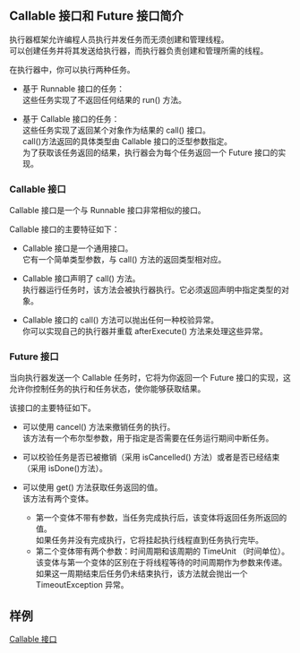 ## Callable 接口和 Future 接口简介
执行器框架允许编程人员执行并发任务而无须创建和管理线程。  
可以创建任务并将其发送给执行器，而执行器负责创建和管理所需的线程。

在执行器中，你可以执行两种任务。
-	基于 Runnable 接口的任务：  
这些任务实现了不返回任何结果的 run() 方法。

-	基于 Callable 接口的任务：  
这些任务实现了返回某个对象作为结果的 call() 接口。   
call()方法返回的具体类型由 Callable 接口的泛型参数指定。  
为了获取该任务返回的结果，执行器会为每个任务返回一个 Future 接口的实现。

### Callable 接口
Callable 接口是一个与 Runnable 接口非常相似的接口。   

Callable 接口的主要特征如下：
-	Callable 接口是一个通用接口。  
它有一个简单类型参数，与 call() 方法的返回类型相对应。

-	Callable 接口声明了 call() 方法。  
执行器运行任务时，该方法会被执行器执行。它必须返回声明中指定类型的对象。
-	Callable 接口的 call() 方法可以抛出任何一种校验异常。  
你可以实现自己的执行器并重载 afterExecute() 方法来处理这些异常。

### Future 接口
当向执行器发送一个 Callable 任务时，它将为你返回一个 Future 接口的实现，这允许你控制任务的执行和任务状态，使你能够获取结果。  

该接口的主要特征如下。
-	可以使用 cancel() 方法来撤销任务的执行。  
该方法有一个布尔型参数，用于指定是否需要在任务运行期间中断任务。

-	可以校验任务是否已被撤销（采用 isCancelled() 方法）或者是否已经结束（采用 isDone()方法）。
-	可以使用 get() 方法获取任务返回的值。  
该方法有两个变体。  
	-	第一个变体不带有参数，当任务完成执行后，该变体将返回任务所返回的值。  
	如果任务并没有完成执行，它将挂起执行线程直到任务执行完毕。
	-	第二个变体带有两个参数：时间周期和该周期的 TimeUnit （时间单位）。  
	该变体与第一个变体的区别在于将线程等待的时间周期作为参数来传递。  
	如果这一周期结束后任务仍未结束执行，该方法就会抛出一个 TimeoutException 异常。
	
## 样例
[Callable 接口](J1CallableTest.java)	
